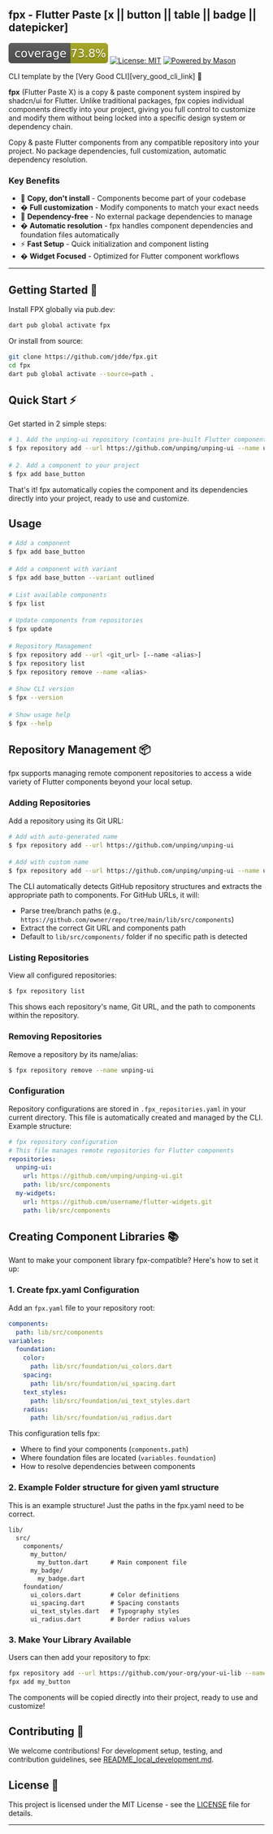 ## fpx - Flutter Paste [x || button || table || badge || datepicker]

![coverage][coverage_badge]
[![License: MIT][license_badge]][license_link]
[![Powered by Mason](https://img.shields.io/endpoint?url=https%3A%2F%2Ftinyurl.com%2Fmason-badge)](https://github.com/felangel/mason)



CLI template by the [Very Good CLI][very_good_cli_link] 🤖


**fpx** (Flutter Paste X) is a copy & paste component system inspired by shadcn/ui for Flutter. Unlike traditional packages, fpx copies individual components directly into your project, giving you full control to customize and modify them without being locked into a specific design system or dependency chain.

Copy & paste Flutter components from any compatible repository into your project. No package dependencies, full customization, automatic dependency resolution.

### Key Benefits

- 🎯 **Copy, don't install** - Components become part of your codebase
- �️ **Full customization** - Modify components to match your exact needs  
- 🔧 **Dependency-free** - No external package dependencies to manage
- � **Automatic resolution** - fpx handles component dependencies and foundation files automatically
- ⚡ **Fast Setup** - Quick initialization and component listing
- � **Widget Focused** - Optimized for Flutter component workflows

---

## Getting Started 🚀

Install FPX globally via pub.dev:

```sh
dart pub global activate fpx
```

Or install from source:

```sh
git clone https://github.com/jdde/fpx.git
cd fpx
dart pub global activate --source=path .
```

## Quick Start ⚡

Get started in 2 simple steps:

```sh
# 1. Add the unping-ui repository (contains pre-built Flutter components)
$ fpx repository add --url https://github.com/unping/unping-ui --name unping-ui

# 2. Add a component to your project 
$ fpx add base_button
```

That's it! fpx automatically copies the component and its dependencies directly into your project, ready to use and customize.

## Usage

```sh
# Add a component
$ fpx add base_button

# Add a component with variant
$ fpx add base_button --variant outlined

# List available components
$ fpx list

# Update components from repositories
$ fpx update

# Repository Management
$ fpx repository add --url <git_url> [--name <alias>]
$ fpx repository list
$ fpx repository remove --name <alias>

# Show CLI version
$ fpx --version

# Show usage help
$ fpx --help
```

## Repository Management 📦

fpx supports managing remote component repositories to access a wide variety of Flutter components beyond your local setup.

### Adding Repositories

Add a repository using its Git URL:

```sh
# Add with auto-generated name
$ fpx repository add --url https://github.com/unping/unping-ui

# Add with custom name
$ fpx repository add --url https://github.com/unping/unping-ui --name unping-ui
```

The CLI automatically detects GitHub repository structures and extracts the appropriate path to components. For GitHub URLs, it will:
- Parse tree/branch paths (e.g., `https://github.com/owner/repo/tree/main/lib/src/components`)
- Extract the correct Git URL and components path
- Default to `lib/src/components/` folder if no specific path is detected

### Listing Repositories

View all configured repositories:

```sh
$ fpx repository list
```

This shows each repository's name, Git URL, and the path to components within the repository.

### Removing Repositories

Remove a repository by its name/alias:

```sh
$ fpx repository remove --name unping-ui
```

### Configuration

Repository configurations are stored in `.fpx_repositories.yaml` in your current directory. This file is automatically created and managed by the CLI. Example structure:

```yaml
# fpx repository configuration
# This file manages remote repositories for Flutter components
repositories:
  unping-ui:
    url: https://github.com/unping/unping-ui.git
    path: lib/src/components
  my-widgets:
    url: https://github.com/username/flutter-widgets.git
    path: lib/src/components
```

## Creating Component Libraries 📚

Want to make your component library fpx-compatible? Here's how to set it up:

### 1. Create fpx.yaml Configuration

Add an `fpx.yaml` file to your repository root:

```yaml
components:
  path: lib/src/components
variables:
  foundation:
    color:
      path: lib/src/foundation/ui_colors.dart
    spacing:
      path: lib/src/foundation/ui_spacing.dart
    text_styles:
      path: lib/src/foundation/ui_text_styles.dart
    radius:
      path: lib/src/foundation/ui_radius.dart
```

This configuration tells fpx:
- Where to find your components (`components.path`)
- Where foundation files are located (`variables.foundation`)
- How to resolve dependencies between components

### 2. Example Folder structure for given yaml structure

This is an example structure! Just the paths in the fpx.yaml need to be correct.

```
lib/
  src/
    components/
      my_button/
        my_button.dart      # Main component file
      my_badge/
        my_badge.dart
    foundation/
      ui_colors.dart        # Color definitions
      ui_spacing.dart       # Spacing constants
      ui_text_styles.dart   # Typography styles
      ui_radius.dart        # Border radius values
```

### 3. Make Your Library Available

Users can then add your repository to fpx:

```sh
fpx repository add --url https://github.com/your-org/your-ui-lib --name your-ui-lib
fpx add my_button
```

The components will be copied directly into their project, ready to use and customize!

## Contributing 🤝

We welcome contributions! For development setup, testing, and contribution guidelines, see [README_local_development.md](README_local_development.md).

## License 📄

This project is licensed under the MIT License - see the [LICENSE](LICENSE) file for details.

---

[coverage_badge]: coverage_badge.svg
[license_badge]: https://img.shields.io/badge/license-MIT-blue.svg
[license_link]: https://opensource.org/licenses/MIT